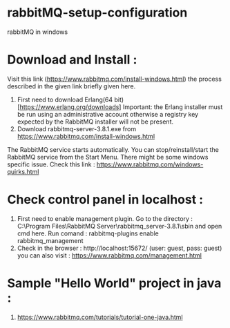 # rabbitMQ-setup-configuration
rabbitMQ in windows

# Download and Install :
Visit this link (https://www.rabbitmq.com/install-windows.html) the process described in the given link briefly given here. 
1. First need to download Erlang(64 bit)[https://www.erlang.org/downloads]
Important: the Erlang installer must be run using an administrative account otherwise a registry key expected by the RabbitMQ installer will not be present.
2. Download rabbitmq-server-3.8.1.exe from https://www.rabbitmq.com/install-windows.html

The RabbitMQ service starts automatically. You can stop/reinstall/start the RabbitMQ service from the Start Menu. 
There might be some windows specific issue. Check this link : https://www.rabbitmq.com/windows-quirks.html

# Check control panel in localhost :
1. First need to enable management plugin. Go to the directory : C:\Program Files\RabbitMQ Server\rabbitmq_server-3.8.1\sbin and open cmd here. Run comand : rabbitmq-plugins enable rabbitmq_management
2. Check in the browser : http://localhost:15672/ (user: guest, pass: guest)
you can also visit : https://www.rabbitmq.com/management.html

# Sample "Hello World" project in java : 
1. https://www.rabbitmq.com/tutorials/tutorial-one-java.html

